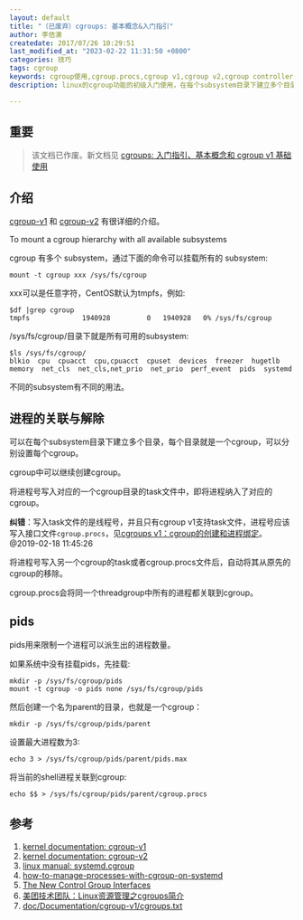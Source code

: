 ```yaml
---
layout: default
title: "（已废弃）cgroups: 基本概念&入门指引"
author: 李佶澳
createdate: 2017/07/26 10:29:51
last_modified_at: "2023-02-22 11:31:50 +0800"
categories: 技巧
tags: cgroup
keywords: cgroup使用,cgroup.procs,cgroup v1,cgroup v2,cgroup controller,linux资源控制器,资源隔离
description: linux的cgroup功能的初级入门使用，在每个subsystem目录下建立多个目录，每个目录就是一个cgroup，可以分别设置每个cgroup，cgroup中可以继续创建cgroup。

---
```


## 重要

>该文档已作废。新文档见 [cgroups: 入门指引、基本概念和 cgroup v1 基础使用](/技巧/2023/01/14/re-learn-cgroups.html)

## 介绍

[cgroup-v1][1] 和 [cgroup-v2][2] 有很详细的介绍。

To mount a cgroup hierarchy with all available subsystems

cgroup 有多个 subsystem，通过下面的命令可以挂载所有的 subsystem:

	mount -t cgroup xxx /sys/fs/cgroup

xxx可以是任意字符，CentOS默认为tmpfs，例如:

	$df |grep cgroup
	tmpfs             1940928         0   1940928   0% /sys/fs/cgroup

/sys/fs/cgroup/目录下就是所有可用的subsystem:

	$ls /sys/fs/cgroup/
	blkio  cpu  cpuacct  cpu,cpuacct  cpuset  devices  freezer  hugetlb  
	memory  net_cls  net_cls,net_prio  net_prio  perf_event  pids  systemd

不同的subsystem有不同的用法。

## 进程的关联与解除

可以在每个subsystem目录下建立多个目录，每个目录就是一个cgroup，可以分别设置每个cgroup。

cgroup中可以继续创建cgroup。

将进程号写入对应的一个cgroup目录的task文件中，即将进程纳入了对应的cgroup。

**纠错**：写入task文件的是线程号，并且只有cgroup v1支持task文件，进程号应该写入接口文件`cgroup.procs`，见[cgroups v1：cgroup的创建和进程绑定](https://www.lijiaocn.com/%E6%8A%80%E5%B7%A7/2019/01/28/linux-tool-cgroup-detail.html#cgroups-v1cgroup%E7%9A%84%E5%88%9B%E5%BB%BA%E5%92%8C%E8%BF%9B%E7%A8%8B%E7%BB%91%E5%AE%9A)。@2019-02-18 11:45:26

将进程号写入另一个cgroup的task或者cgroup.procs文件后，自动将其从原先的cgroup的移除。

cgroup.procs会将同一个threadgroup中所有的进程都关联到cgroup。

## pids

pids用来限制一个进程可以派生出的进程数量。

如果系统中没有挂载pids，先挂载:

	mkdir -p /sys/fs/cgroup/pids
	mount -t cgroup -o pids none /sys/fs/cgroup/pids

然后创建一个名为parent的目录，也就是一个cgroup：

	mkdir -p /sys/fs/cgroup/pids/parent

设置最大进程数为3:

	echo 3 > /sys/fs/cgroup/pids/parent/pids.max

将当前的shell进程关联到cgroup:

	echo $$ > /sys/fs/cgroup/pids/parent/cgroup.procs

## 参考

1. [kernel documentation: cgroup-v1][1]
2. [kernel documentation: cgroup-v2][2]
3. [linux manual: systemd.cgroup][3]
4. [how-to-manage-processes-with-cgroup-on-systemd][4]
5. [The New Control Group Interfaces][5]
6. [美团技术团队：Linux资源管理之cgroups简介][6]
7. [doc/Documentation/cgroup-v1/cgroups.txt][4]

[1]: https://www.kernel.org/doc/Documentation/cgroup-v1/  "cgroup-v1" 
[2]: https://www.kernel.org/doc/Documentation/cgroup-v2.txt  "cgroup-v2"
[3]: http://man7.org/linux/man-pages/man5/systemd.cgroup.5.html  "systemd.cgroup"
[4]: https://linuxaria.com/article/how-to-manage-processes-with-cgroup-on-systemd  "how-to-manage-processes-with-cgroup-on-systemd"
[5]: https://www.freedesktop.org/wiki/Software/systemd/ControlGroupInterface/ "The New Control Group Interfaces"
[6]: https://tech.meituan.com/2015/03/31/cgroups.html "美团技术团队：Linux资源管理之cgroups简介"
[7]: https://www.kernel.org/doc/Documentation/cgroup-v1/cgroups.txt "doc/Documentation/cgroup-v1/cgroups.txt"

